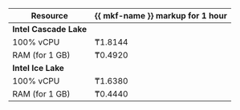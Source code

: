 | Resource | {{ mkf-name }} markup for 1 hour |
| --------------- | --------------------------------- |
| **Intel Cascade Lake** |
| 100% vCPU | ₸1.8144 |
| RAM (for 1 GB) | ₸0.4920 |
| **Intel Ice Lake** |
| 100% vCPU | ₸1.6380 |
| RAM (for 1 GB) | ₸0.4440 |

